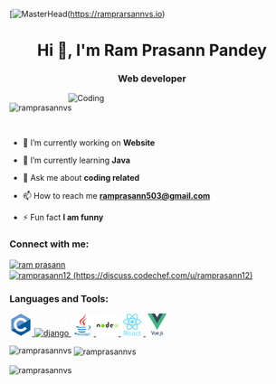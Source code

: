 [![MasterHead](https://1.bp.blogspot.com/-7A4WynwLsMw/XbBpCXG8fHI/AAAAAAAAMt4/uOa1bpLskYgrwGbllhSu2SDj_Mig8SXJQCLcBGAsYHQ/s1600/2000_600px.gif)(https://ramprarsannvs.io)
<h1 align="center">Hi 👋, I'm Ram Prasann Pandey</h1>
<h3 align="center">Web developer</h3>
<img align ="right" alt="Coding" width="400" src="https://cdn.dribbble.com/users/1162077/screenshots/3848914/programmer.gif">

<p align="left"> <img src="https://komarev.com/ghpvc/?username=ramprasannvs&label=Profile%20views&color=0e75b6&style=flat" alt="ramprasannvs" /> </p>

<p align="left"> <a href="https://twitter.com/" target="blank"><img src="https://img.shields.io/twitter/follow/?logo=twitter&style=for-the-badge" alt="" /></a> </p>

- 🔭 I’m currently working on **Website**

- 🌱 I’m currently learning **Java**

- 💬 Ask me about **coding related**

- 📫 How to reach me **ramprasann503@gmail.com**

- ⚡ Fun fact **I am funny**

<h3 align="left">Connect with me:</h3>
<p align="left">
<a href="https://linkedin.com/in/ram prasann" target="blank"><img align="center" src="https://raw.githubusercontent.com/rahuldkjain/github-profile-readme-generator/master/src/images/icons/Social/linked-in-alt.svg" alt="ram prasann" height="30" width="40" /></a>
<a href="https://www.codechef.com/users/ramprasann12 (https://discuss.codechef.com/u/ramprasann12)" target="blank"><img align="center" src="https://cdn.jsdelivr.net/npm/simple-icons@3.1.0/icons/codechef.svg" alt="ramprasann12 (https://discuss.codechef.com/u/ramprasann12)" height="30" width="40" /></a>
</p>

<h3 align="left">Languages and Tools:</h3>
<p align="left"> <a href="https://www.cprogramming.com/" target="_blank" rel="noreferrer"> <img src="https://raw.githubusercontent.com/devicons/devicon/master/icons/c/c-original.svg" alt="c" width="40" height="40"/> </a> <a href="https://www.djangoproject.com/" target="_blank" rel="noreferrer"> <img src="https://cdn.worldvectorlogo.com/logos/django.svg" alt="django" width="40" height="40"/> </a> <a href="https://www.java.com" target="_blank" rel="noreferrer"> <img src="https://raw.githubusercontent.com/devicons/devicon/master/icons/java/java-original.svg" alt="java" width="40" height="40"/> </a> <a href="https://nodejs.org" target="_blank" rel="noreferrer"> <img src="https://raw.githubusercontent.com/devicons/devicon/master/icons/nodejs/nodejs-original-wordmark.svg" alt="nodejs" width="40" height="40"/> </a> <a href="https://reactjs.org/" target="_blank" rel="noreferrer"> <img src="https://raw.githubusercontent.com/devicons/devicon/master/icons/react/react-original-wordmark.svg" alt="react" width="40" height="40"/> </a> <a href="https://vuejs.org/" target="_blank" rel="noreferrer"> <img src="https://raw.githubusercontent.com/devicons/devicon/master/icons/vuejs/vuejs-original-wordmark.svg" alt="vuejs" width="40" height="40"/> </a> </p>

<p><img align="left" src="https://github-readme-stats.vercel.app/api/top-langs?username=ramprasannvs&show_icons=true&locale=en&layout=compact" alt="ramprasannvs" /></p>

<p>&nbsp;<img align="center" src="https://github-readme-stats.vercel.app/api?username=ramprasannvs&show_icons=true&locale=en" alt="ramprasannvs" /></p>

<p><img align="center" src="https://github-readme-streak-stats.herokuapp.com/?user=ramprasannvs&" alt="ramprasannvs" /></p>
